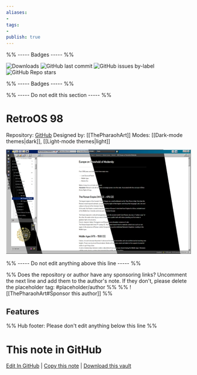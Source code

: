 ```yaml
---
aliases:
- 
tags: 
- 
publish: true
---
```


%% ----- Badges ----- %%

![Downloads](https://img.shields.io/badge/downloads-1260-573E7A?style=for-the-badge&logo=)
![GitHub last commit](https://img.shields.io/github/last-commit/ThePharaohArt/Obsidian-RetroOS98?color=573E7A&label=last%20update&logo=github&style=for-the-badge)
![GitHub issues by-label](https://img.shields.io/github/issues/ThePharaohArt/Obsidian-RetroOS98/help%20wanted?color=573E7A&logo=github&style=for-the-badge) 
![GitHub Repo stars](https://img.shields.io/github/stars/ThePharaohArt/Obsidian-RetroOS98?color=573E7A&logo=github&style=for-the-badge)

%% ----- Badges ----- %%

%% ----- Do not edit this section ----- %%

# RetroOS 98

Repository: [GitHub](https://github.com/ThePharaohArt/Obsidian-RetroOS98)
Designed by: [[ThePharaohArt]]
Modes: [[Dark-mode themes|dark]], [[Light-mode themes|light]]



![screenshot](https://github.com/ThePharaohArt/Obsidian-RetroOS98/raw/HEAD/screen.png)

%% ----- Do not edit anything above this line ----- %% 

%% Does the repository or author have any sponsoring links? Uncomment the next line and add them to the author's note. If they don't, please delete the placeholder tag: #placeholder/author %%
%% ![[ThePharaohArt#Sponsor this author]] %%


## Features



%% Hub footer: Please don't edit anything below this line %%

# This note in GitHub

<span class="git-footer">[Edit In GitHub](https://github.dev/obsidian-community/obsidian-hub/blob/main/02%20-%20Community%20Expansions/02.05%20All%20Community%20Expansions/Themes/RetroOS%2098.md "git-hub-edit-note") | [Copy this note](https://raw.githubusercontent.com/obsidian-community/obsidian-hub/main/02%20-%20Community%20Expansions/02.05%20All%20Community%20Expansions/Themes/RetroOS%2098.md "git-hub-copy-note") | [Download this vault](https://github.com/obsidian-community/obsidian-hub/archive/refs/heads/main.zip "git-hub-download-vault") </span>

